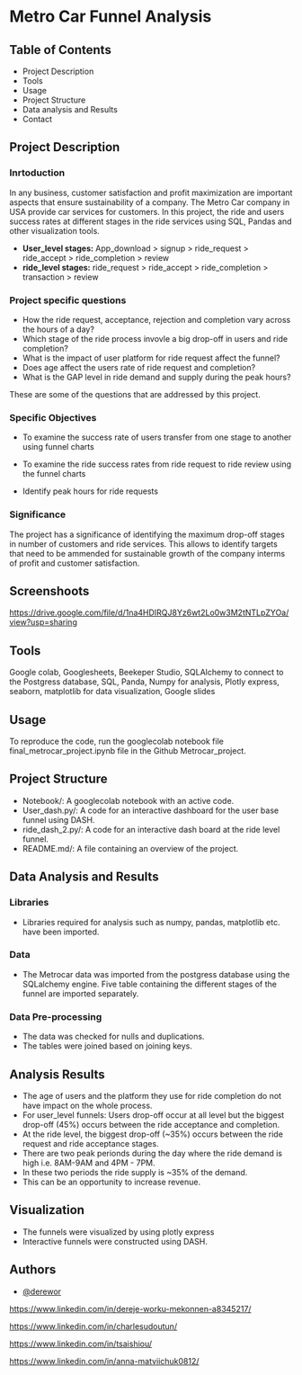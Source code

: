 
# Metro Car Funnel Analysis
## Table of Contents
- Project Description
- Tools
- Usage
- Project Structure
- Data analysis and Results
- Contact

## Project Description
### Inrtoduction
In any business, customer satisfaction and profit maximization are important aspects that ensure sustainability of a company. The Metro Car company in USA provide car services for customers. In this project, the ride and users success rates at different stages in the ride services using SQL, Pandas and other visualization tools.
- **User_level stages:** App_download > signup > ride_request > ride_accept > ride_completion > review
- **ride_level stages:** ride_request > ride_accept > ride_completion > transaction > review 
### Project specific questions
- How the ride request, acceptance, rejection and completion vary across the hours of a day?
- Which stage of the ride process invovle a big drop-off in users and ride completion?
- What is the impact of user platform for ride request affect the funnel?
- Does age affect the users rate of ride request and completion?
- What is the GAP level in ride demand and supply during the peak hours?

These are some of the questions that are addressed by this project.

### Specific Objectives

- To examine the success rate of users transfer from one stage to another using funnel charts

- To examine the ride success rates from ride request to ride review using the funnel charts

- Identify peak hours for ride requests 

### Significance
The project has a significance of identifying the maximum drop-off stages in number of customers and ride services. This allows to identify targets that need to be ammended for sustainable growth of the company interms of profit and customer satisfaction.


## Screenshoots
https://drive.google.com/file/d/1na4HDIRQJ8Yz6wt2Lo0w3M2tNTLpZYOa/view?usp=sharing

## Tools
Google colab, 
Googlesheets, 
Beekeper Studio,
SQLAlchemy to connect to the Postgress database,
SQL, 
Panda, 
Numpy for analysis,
Plotly express, 
seaborn, 
matplotlib for data visualization,
Google slides


## Usage

To reproduce the code, run the googlecolab notebook file final_metrocar_project.ipynb file in the Github Metrocar_project. 


## Project Structure
- Notebook/: A googlecolab notebook with an active code.
- User_dash.py/: A code for an interactive dashboard for the user base funnel using DASH.
- ride_dash_2.py/: A code for an interactive dash board at the ride level funnel.
- README.md/: A file containing an overview of the project.
## Data Analysis and Results
### Libraries
- Libraries required for analysis such as numpy, pandas, matplotlib etc. have been imported.
### Data
- The Metrocar data was imported from the postgress database using the SQLalchemy engine. Five table containing the different stages of the funnel are imported separately.
### Data Pre-processing
- The data was checked for nulls and duplications.
- The tables were joined based on joining keys.
## Analysis Results
- The age of users and the platform they use for ride completion do not have impact on the whole process.
- For user_level funnels: Users drop-off occur at all level but the biggest drop-off (45%) occurs between the ride acceptance and completion.
- At the ride level, the biggest drop-off (~35%) occurs between the ride request and ride acceptance stages.
- There are two peak perionds during the day where the ride demand is high i.e. 8AM-9AM and 4PM - 7PM.
- In these two periods the ride supply is ~35% of the demand. 
- This can be an opportunity to increase revenue.
## Visualization
- The funnels were visualized by using plotly express
- Interactive funnels were constructed using DASH. 
## Authors

- [@derewor](https://github.com/derewor/TravelTide_Customer_Segmentation_projecte)

https://www.linkedin.com/in/dereje-worku-mekonnen-a8345217/

https://www.linkedin.com/in/charlesudoutun/

https://www.linkedin.com/in/tsaishiou/

https://www.linkedin.com/in/anna-matviichuk0812/
